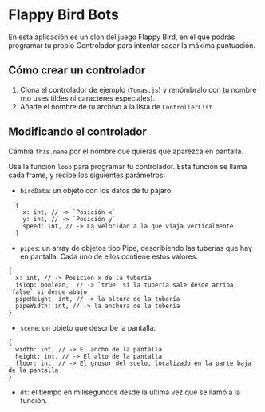 # Flappy Bird Bots
En esta aplicación es un clon del juego Flappy Bird, en el que podrás programar tu propio Controlador para intentar sacar la máxima puntuación.


## Cómo crear un controlador
1) Clona el controlador de ejemplo (`Tomas.js`) y renómbralo con tu nombre (no uses tildes ni caracteres especiales).
2) Añade el nombre de tu archivo a la lista de `ControllerList`.


## Modificando el controlador
Cambia `this.name` por el nombre que quieras que aparezca en pantalla.

Usa la función `loop` para programar tu controlador.
Esta función se llama cada frame, y recibe los siguientes parámetros:

* `birdData`: un objeto con los datos de tu pájaro:
```
  {
    x: int, // -> `Posición x`
    y: int, // -> `Posición y`
    speed: int, // -> La velocidad a la que viaja verticalmente
  }
```

* `pipes`: un array de objetos tipo Pipe, describiendo las tuberías que hay en pantalla. Cada uno de ellos contiene estos valores:
```
{
  x: int, // -> Posición x de la tubería
  isTop: boolean,  // -> `true` si la tubería sale desde arriba, `false` si desde abajo
  pipeHeight: int, // -> la altura de la tubería
  pipeWidth: int, // -> la anchura de la tubería
}
```

* `scene`: un objeto que describe la pantalla:
```
{
  width: int, // -> El ancho de la pantalla
  height: int, // -> El alto de la pantalla
  floor: int, // -> El grosor del suelo, localizado en la parte baja de la pantalla
}
```

* `dt`: el tiempo en milisegundos desde la última vez que se llamó a la función.

